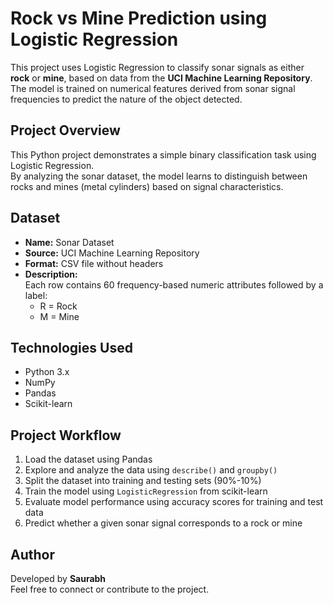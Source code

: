 # Rock vs Mine Prediction using Logistic Regression

This project uses Logistic Regression to classify sonar signals as either **rock** or **mine**, based on data from the **UCI Machine Learning Repository**. The model is trained on numerical features derived from sonar signal frequencies to predict the nature of the object detected.

## Project Overview
This Python project demonstrates a simple binary classification task using Logistic Regression.  
By analyzing the sonar dataset, the model learns to distinguish between rocks and mines (metal cylinders) based on signal characteristics.

## Dataset
- **Name:** Sonar Dataset  
- **Source:** UCI Machine Learning Repository  
- **Format:** CSV file without headers  
- **Description:**  
  Each row contains 60 frequency-based numeric attributes followed by a label:  
  - R = Rock  
  - M = Mine  

## Technologies Used
- Python 3.x  
- NumPy  
- Pandas  
- Scikit-learn  

## Project Workflow
1. Load the dataset using Pandas  
2. Explore and analyze the data using `describe()` and `groupby()`  
3. Split the dataset into training and testing sets (90%-10%)  
4. Train the model using `LogisticRegression` from scikit-learn  
5. Evaluate model performance using accuracy scores for training and test data  
6. Predict whether a given sonar signal corresponds to a rock or mine  

## Author
Developed by **Saurabh**  
Feel free to connect or contribute to the project.
